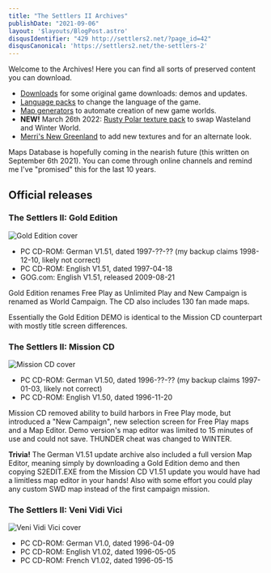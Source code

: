 ```yaml
---
title: "The Settlers II Archives"
publishDate: "2021-09-06"
layout: '$layouts/BlogPost.astro'
disqusIdentifier: "429 http://settlers2.net/?page_id=42"
disqusCanonical: 'https://settlers2.net/the-settlers-2'
---
```


Welcome to the Archives! Here you can find all sorts of preserved content you can download.

- [Downloads](/archives/downloads) for some original game downloads: demos and updates.
- [Language packs](/archives/language-packs) to change the language of the game.
- [Map generators](/archives/map-generators) to automate creation of new game worlds.
- **NEW!** March 26th 2022: [Rusty Polar texture pack](/archives/texture-pack-rusty-polar) to swap Wasteland and Winter World.
- [Merri's New Greenland](/archives/texture-set-new-greenland) to add new textures and for an alternate look.

Maps Database is hopefully coming in the nearish future (this written on September 6th 2021). You can come through online channels and remind me I've "promised" this for the last 10 years.

## Official releases

### The Settlers II: Gold Edition

![Gold Edition cover](/wp-content/uploads/2011/07/The-Settlers-II-Gold-Edition-B.jpg)

- PC CD-ROM: German V1.51, dated 1997-??-?? (my backup claims 1998-12-10, likely not correct)
- PC CD-ROM: English V1.51, dated 1997-04-18
- GOG.com: English V1.51, released 2009-08-21

Gold Edition renames Free Play as Unlimited Play and New Campaign is renamed as World Campaign. The CD also includes 130 fan made maps.

Essentially the Gold Edition DEMO is identical to the Mission CD counterpart with mostly title screen differences.

### The Settlers II: Mission CD

![Mission CD cover](/wp-content/uploads/2011/07/The-Settlers-II-Mission-CD-B.jpg)

- PC CD-ROM: German V1.50, dated 1996-??-?? (my backup claims 1997-01-03, likely not correct)
- PC CD-ROM: English V1.50, dated 1996-11-20

Mission CD removed ability to build harbors in Free Play mode, but introduced a "New Campaign", new selection screen for Free Play maps and a Map Editor. Demo version's map editor was limited to 15 minutes of use and could not save. THUNDER cheat was changed to WINTER.

**Trivia!** The German V1.51 update archive also included a full version Map Editor, meaning simply by downloading a Gold Edition demo and then copying S2EDIT.EXE from the Mission CD V1.51 update you would have had a limitless map editor in your hands! Also with some effort you could play any custom SWD map instead of the first campaign mission.

### The Settlers II: Veni Vidi Vici

![Veni Vidi Vici cover](/wp-content/uploads/2011/07/The-Settlers-II-Veni-Vidi-Vici-C.jpg)

- PC CD-ROM: German V1.0, dated 1996-04-09
- PC CD-ROM: English V1.02, dated 1996-05-05
- PC CD-ROM: French V1.02, dated 1996-05-15
